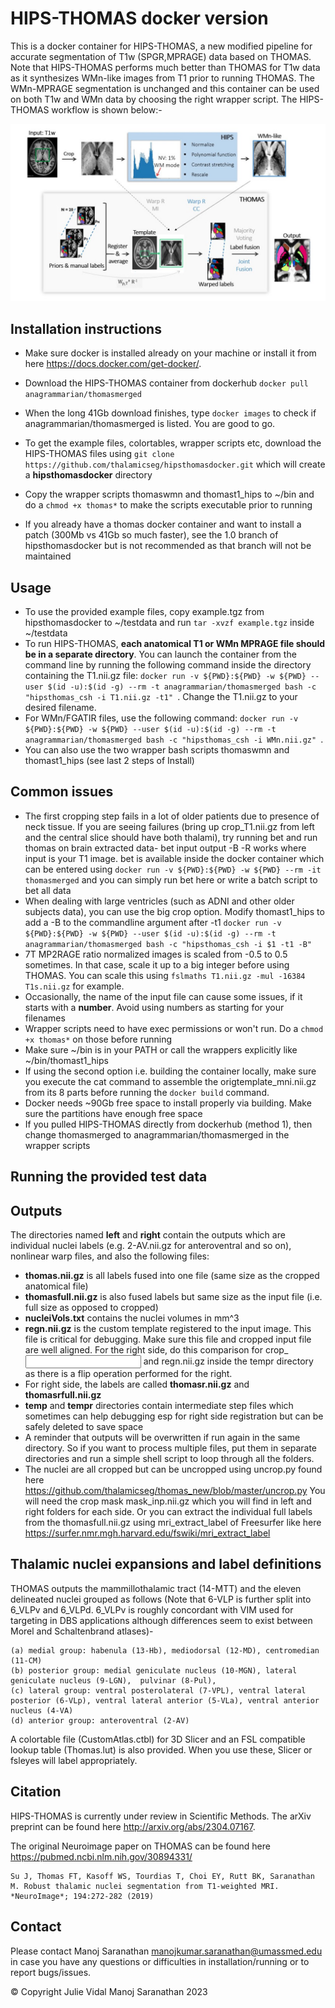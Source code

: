 # HIPS-THOMAS docker version
This is a docker container for HIPS-THOMAS, a new modified pipeline for accurate segmentation of T1w (SPGR,MPRAGE) data based on THOMAS. Note that HIPS-THOMAS performs much better than THOMAS for T1w data as it synthesizes WMn-like images from T1 prior to running THOMAS. The WMn-MPRAGE segmentation is unchanged and this container can be used on both T1w and WMn data by choosing the right wrapper script. The HIPS-THOMAS workflow is shown below:-

![HIPS-THOMAS workflow](https://github.com/thalamicseg/hipsthomasdocker/blob/main/hipsthomas.JPG)


## Installation instructions 
- Make sure docker is installed already on your machine or install it from here https://docs.docker.com/get-docker/.  

- Download the HIPS-THOMAS container from dockerhub ```docker pull anagrammarian/thomasmerged```

- When the long 41Gb download finishes, type ```docker images``` to check if anagrammarian/thomasmerged is listed. You are good to go. 

- To get the example files, colortables, wrapper scripts etc, download the HIPS-THOMAS files using ```git clone https://github.com/thalamicseg/hipsthomasdocker.git``` which will create a **hipsthomasdocker** directory

- Copy the wrapper scripts thomaswmn and thomast1_hips to ~/bin and do a ```chmod +x thomas*``` to make the scripts executable prior to running
- If you already have a thomas docker container and want to install a patch (300Mb vs 41Gb so much faster), see the 1.0 branch of hipsthomasdocker but is not recommended as that branch will not be maintained


##  Usage
- To use the provided example files, copy example.tgz from hipsthomasdocker to ~/testdata and run ```tar -xvzf example.tgz``` inside ~/testdata
- To run HIPS-THOMAS, **each anatomical T1 or WMn MPRAGE file should be in a separate directory**. You can launch the container from the command line by running the following command inside the directory containing the T1.nii.gz file:
 ```docker run -v ${PWD}:${PWD} -w ${PWD} --user $(id -u):$(id -g) --rm -t anagrammarian/thomasmerged bash -c "hipsthomas_csh -i T1.nii.gz -t1" ```. Change the T1.nii.gz to your desired filename. 
- For WMn/FGATIR files, use the following command: ```docker run -v ${PWD}:${PWD} -w ${PWD} --user $(id -u):$(id -g) --rm -t anagrammarian/thomasmerged bash -c "hipsthomas_csh -i WMn.nii.gz" ```.
- You can also use the two wrapper bash scripts thomaswmn and thomast1_hips (see last 2 steps of Install)

## Common issues
- The first cropping step fails in a lot of older patients due to presence of neck tissue. If you are seeing failures (bring up crop_T1.nii.gz from left and the central slice should have both thalami), try running bet and run thomas on brain extracted data- bet input output -B -R works where input is your T1 image. bet is available inside the docker container which can be entered using ```docker run -v ${PWD}:${PWD} -w ${PWD} --rm -it thomasmerged``` and you can simply run bet here or write a batch script to bet all data
- When dealing with large ventricles (such as ADNI and other older subjects data), you can use the big crop option. Modify thomast1_hips to add a -B to the commandline argument after -t1 ```docker run -v ${PWD}:${PWD} -w ${PWD} --user $(id -u):$(id -g) --rm -t anagrammarian/thomasmerged bash -c "hipsthomas_csh -i $1 -t1 -B"```
- 7T MP2RAGE ratio normalized images is scaled from -0.5 to 0.5 sometimes. In that case, scale it up to a big integer before using THOMAS. You can scale this using ```fslmaths T1.nii.gz -mul -16384 T1s.nii.gz``` for example.
- Occasionally, the name of the input file can cause some issues, if it starts with a **number**. Avoid using numbers as starting for your filenames
- Wrapper scripts need to have exec permissions or won't run. Do a ```chmod +x thomas*``` on those before running
- Make sure ~/bin is in your PATH or call the wrappers explicitly like ~/bin/thomast1_hips 
- If using the second option i.e. building the container locally, make sure you execute the cat command to assemble the origtemplate_mni.nii.gz from its 8 parts before running the ```docker build``` command.
- Docker needs ~90Gb free space to install properly via building. Make sure the partitions have enough free space
- If you pulled HIPS-THOMAS directly from dockerhub (method 1), then change thomasmerged to anagrammarian/thomasmerged in the wrapper scripts

## Running the provided test data 

## Outputs
The directories named **left** and **right** contain the outputs which are individual nuclei labels (e.g. 2-AV.nii.gz for anteroventral and so on), nonlinear warp files, and also the following files:
- **thomas.nii.gz** is all labels fused into one file (same size as the cropped anatomical file)
- **thomasfull.nii.gz** is also fused labels but same size as the input file (i.e. full size as opposed to cropped)
- **nucleiVols.txt** contains the nuclei volumes in mm^3 
- **regn.nii.gz** is the custom template registered to the input image. This file is critical for debugging. Make sure this file and cropped input file are well aligned. For the right side, do this comparison for crop_<input file> and regn.nii.gz inside the tempr directory as there is a flip operation performed for the right.
- For right side, the labels are called **thomasr.nii.gz** and **thomasrfull.nii.gz**
- **temp** and **tempr** directories contain intermediate step files which sometimes can help debugging esp for right side registration but can be safely deleted to save space
- A reminder that outputs will be overwritten if run again in the same directory. So if you want to process multiple files, put them in separate directories and run a simple shell script to loop through all the folders. 
- The nuclei are all cropped but can be uncropped using uncrop.py found here https://github.com/thalamicseg/thomas_new/blob/master/uncrop.py You will need the crop mask mask_inp.nii.gz which you will find in left and right folders for each side. Or you can extract the individual full labels from the thomasfull.nii.gz using mri_extract_label of Freesurfer like here https://surfer.nmr.mgh.harvard.edu/fswiki/mri_extract_label 

## Thalamic nuclei expansions and label definitions
THOMAS outputs the mammillothalamic tract (14-MTT) and the eleven delineated nuclei grouped as follows (Note that 6-VLP is further split into 6_VLPv and 6_VLPd. 6_VLPv is roughly concordant with VIM used for targeting in DBS applications although differences seem to exist between Morel and Schaltenbrand atlases)-

	(a) medial group: habenula (13-Hb), mediodorsal (12-MD), centromedian (11-CM) 
	(b) posterior group: medial geniculate nucleus (10-MGN), lateral geniculate nucleus (9-LGN),  pulvinar (8-Pul),
	(c) lateral group: ventral posterolateral (7-VPL), ventral lateral posterior (6-VLp), ventral lateral anterior (5-VLa), ventral anterior nucleus (4-VA)
	(d) anterior group: anteroventral (2-AV)
A colortable file (CustomAtlas.ctbl) for 3D Slicer and an FSL compatible lookup table (Thomas.lut) is also provided. When you use these, Slicer or fsleyes will label appropriately.


## Citation

HIPS-THOMAS is currently under review in Scientific Methods. The arXiv preprint can be found here http://arxiv.org/abs/2304.07167. 

The original Neuroimage paper on THOMAS can be found here https://pubmed.ncbi.nlm.nih.gov/30894331/

	Su J, Thomas FT, Kasoff WS, Tourdias T, Choi EY, Rutt BK, Saranathan M. Robust thalamic nuclei segmentation from T1-weighted MRI. *NeuroImage*; 194:272-282 (2019)



## Contact
Please contact Manoj Saranathan manojkumar.saranathan@umassmed.edu in case you have any questions or difficulties in installation/running or to report bugs/issues. 

© Copyright Julie Vidal Manoj Saranathan 2023


